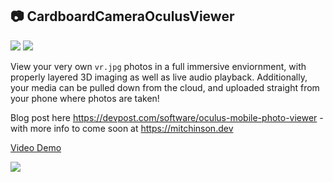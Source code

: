 ## 📷 CardboardCameraOculusViewer

![](https://i.imgur.com/tuxflsb.png)
![](https://i.imgur.com/1pDHktR.jpg)

View your very own `vr.jpg` photos in a full immersive enviornment, with properly layered 3D imaging as well as live audio playback.
Additionally, your media can be pulled down from the cloud, and uploaded straight from your phone where photos are taken!

Blog post here https://devpost.com/software/oculus-mobile-photo-viewer - with more info to come soon at https://mitchinson.dev

[Video Demo](https://www.youtube.com/watch?v=z-Uivg26je0)

![](https://i.imgur.com/OwhPtxo.png)
